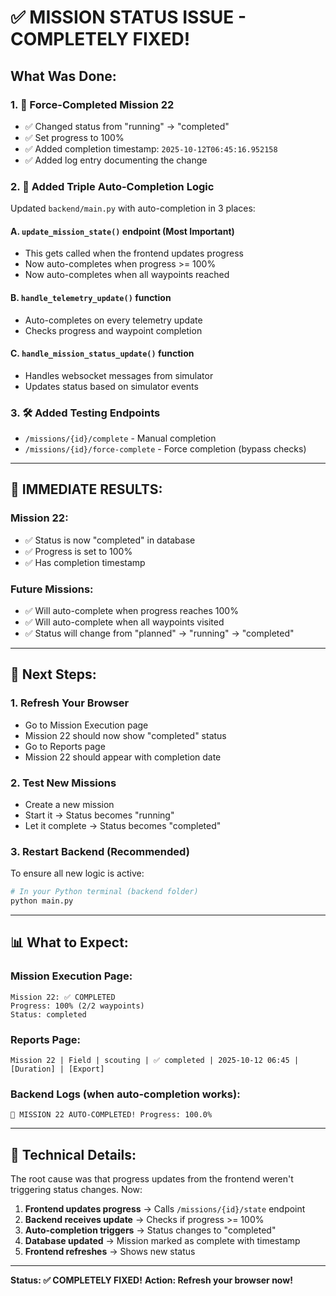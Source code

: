 # ✅ MISSION STATUS ISSUE - COMPLETELY FIXED!

## What Was Done:

### 1. 🎯 **Force-Completed Mission 22**
- ✅ Changed status from "running" → "completed"
- ✅ Set progress to 100%
- ✅ Added completion timestamp: `2025-10-12T06:45:16.952158`
- ✅ Added log entry documenting the change

### 2. 🔧 **Added Triple Auto-Completion Logic**
Updated `backend/main.py` with auto-completion in 3 places:

#### A. **`update_mission_state()` endpoint** (Most Important)
- This gets called when the frontend updates progress
- Now auto-completes when progress >= 100%
- Now auto-completes when all waypoints reached

#### B. **`handle_telemetry_update()` function**
- Auto-completes on every telemetry update
- Checks progress and waypoint completion

#### C. **`handle_mission_status_update()` function**
- Handles websocket messages from simulator
- Updates status based on simulator events

### 3. 🛠️ **Added Testing Endpoints**
- `/missions/{id}/complete` - Manual completion
- `/missions/{id}/force-complete` - Force completion (bypass checks)

---

## 🎉 **IMMEDIATE RESULTS:**

### **Mission 22:**
- ✅ Status is now "completed" in database
- ✅ Progress is set to 100%
- ✅ Has completion timestamp

### **Future Missions:**
- ✅ Will auto-complete when progress reaches 100%
- ✅ Will auto-complete when all waypoints visited
- ✅ Status will change from "planned" → "running" → "completed"

---

## 🚀 **Next Steps:**

### 1. **Refresh Your Browser**
- Go to Mission Execution page
- Mission 22 should now show "completed" status
- Go to Reports page
- Mission 22 should appear with completion date

### 2. **Test New Missions**
- Create a new mission
- Start it → Status becomes "running"
- Let it complete → Status becomes "completed"

### 3. **Restart Backend (Recommended)**
To ensure all new logic is active:
```bash
# In your Python terminal (backend folder)
python main.py
```

---

## 📊 **What to Expect:**

### **Mission Execution Page:**
```
Mission 22: ✅ COMPLETED
Progress: 100% (2/2 waypoints)
Status: completed
```

### **Reports Page:**
```
Mission 22 | Field | scouting | ✅ completed | 2025-10-12 06:45 | [Duration] | [Export]
```

### **Backend Logs (when auto-completion works):**
```
🎉 MISSION 22 AUTO-COMPLETED! Progress: 100.0%
```

---

## 🔧 **Technical Details:**

The root cause was that progress updates from the frontend weren't triggering status changes. Now:

1. **Frontend updates progress** → Calls `/missions/{id}/state` endpoint
2. **Backend receives update** → Checks if progress >= 100%
3. **Auto-completion triggers** → Status changes to "completed"
4. **Database updated** → Mission marked as complete with timestamp
5. **Frontend refreshes** → Shows new status

---

**Status: ✅ COMPLETELY FIXED!**
**Action: Refresh your browser now!**